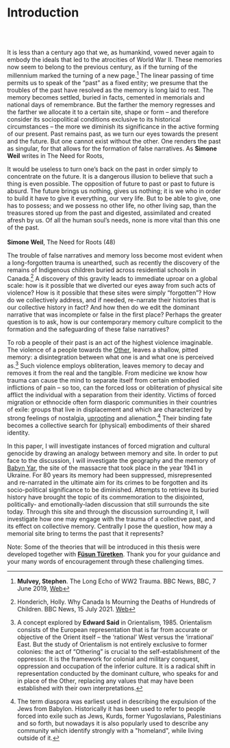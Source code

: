 

<div class="remove-height">

# Introduction

</div>

<br><br>


It is less than a century ago that we, as humankind, vowed never again to embody the ideals that led to the atrocities of World War II. These memories now seem to belong to the previous century, as if the turning of the millennium marked the turning of a new page.[^1] The linear passing of time permits us to speak of the “past” as a fixed entity; we presume that the troubles of the past have resolved as the memory is long laid to rest. The memory becomes settled, buried in facts, cemented in memorials and national days of remembrance. But the farther the memory regresses and the farther we allocate it to a certain site, shape or form – and therefore consider its sociopolitical conditions exclusive to its historical circumstances – the more we diminish its significance in the active forming of our present. Past remains past, as we turn our eyes towards the present and the future. But one cannot exist without the other. One renders the past as singular, for that allows for the formation of false narratives. As <b>Simone Weil</b> writes in The Need for Roots,

<div class="quote">
  It would be useless to turn one’s back on the past in order simply to concentrate on the future. It is a dangerous illusion to believe that such a thing is even possible. The opposition of future to past or past to future is absurd. The future brings us nothing, gives us nothing; it is we who in order to build it have to give it everything, our very life. But to be able to give, one has to possess; and we possess no other life, no other living sap, than the treasures stored up from the past and digested, assimilated and created afresh by us. Of all the human soul’s needs, none is more vital than this one of the past. 
  <br><br><b>Simone Weil</b>, The Need for Roots (48)
</div>


The trouble of false narratives and memory loss become most evident when a long-forgotten trauma is unearthed, such as recently the discovery of the remains of Indigenous children buried across residential schools in Canada.[^2] A discovery of this gravity leads to immediate uproar on a global scale: how is it possible that we diverted our eyes away from such acts of violence? How is it possible that these sites were simply “forgotten”? How do we collectively address, and if needed, re-narrate their histories that is our collective history in fact? And how then do we edit the dominant narrative that was incomplete or false in the first place? Perhaps the greater question is to ask, how is our contemporary memory culture complicit to the formation and the safeguarding of these false narratives?

To rob a people of their past is an act of the highest violence imaginable. The violence of a people towards the [Other](#tooltip "term used to denote a person or thing that is different or distinct from one already mentioned or known about"), leaves a shallow, pitted memory: a disintegration between what one is and what one is perceived as.[^3] Such violence employs obliteration, leaves memory to decay and removes it from the real and the tangible. From medicine we know how trauma can cause the mind to separate itself from certain embodied inflictions of pain – so too, can the forced loss or obliteration of physical site afflict the individual with a separation from their identity. Victims of forced migration or ethnocide often form diasporic communities in their countries of exile: groups that live in displacement and which are characterized by strong feelings of nostalgia, [uprooting](#tooltip "to move (someone) from their home or a familiar location") and alienation.[^4] Their binding fate becomes a collective search for (physical) embodiments of their shared identity.

In this paper, I will investigate instances of forced migration and cultural genocide by drawing an analogy between memory and site. In order to put face to the discussion, I will investigate the geography and the memory of [Babyn Yar](#tooltip "grandmother's ravine (Ukrainian)"), the site of the massacre that took place in the year 1941 in Ukraine. For 80 years its memory had been suppressed, misrepresented and re-narrated in the ultimate aim for its crimes to be forgotten and its socio-political significance to be diminished. Attempts to retrieve its buried history have brought the topic of its commemoration to the disjointed, politically- and emotionally-laden discussion that still surrounds the site today. Through this site and through the discussion surrounding it, I will investigate how one may engage with the trauma of a collective past, and its effect on collective memory. Centrally I pose the question, how may a memorial site bring to terms the past that it represents?

Note: Some of the theories that will be introduced in this thesis were developed together with <b>[Füsun Türetken](https://www.fusunturetken.com)</b>. Thank you for your guidance and your many words of encouragement through these challenging times.



[^1]: <b>Mulvey, Stephen</b>. The Long Echo of WW2 Trauma. BBC News, BBC, 7 June 2019, [Web](https://bbc.com/news/stories-48528841)
[^2]: Honderich, Holly. Why Canada Is Mourning the Deaths of Hundreds of Children. BBC News, 15 July 2021. [Web](https://bbc.com/news/world-us-canada-57325653)
[^3]: A concept explored by <b>Edward Said</b> in Orientalism, 1985. Orientalism consists of the European representation that is far from accurate or objective of the Orient itself – the ‘rational’ West versus the ‘irrational’ East. But the study of Orientalism is not entirely exclusive to former colonies: the act of “Othering” is crucial to the self-establishment of the oppressor. It is the framework for colonial and military conquest, oppression and occupation of the inferior culture. It is a radical shift in representation conducted by the dominant culture, who speaks for and in place of the Other, replacing any values that may have been established with their own interpretations.
[^4]: The term diaspora was earliest used in describing the expulsion of the Jews from Babylon. Historically it has been used to refer to people forced into exile such as Jews, Kurds, former Yugoslavians, Palestinians and so forth, but nowadays it is also popularly used to describe any community which identify strongly with a "homeland", while living outside of it.

</div>
